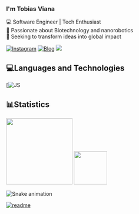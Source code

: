 
### I'm Tobias Viana
💻 Software Engineer | Tech Enthusiast  
🧬 Passionate about Biotechnology and nanorobotics   
🚀 Seeking to transform ideas into global impact

[![Instagram](https://img.shields.io/badge/Instagram-E4405F?style=for-the-badge&logo=instagram&logoColor=white)](https://instagram.com/tobiasviana._)
[![Blog](https://img.shields.io/badge/LinkedIn-0077B5?style=for-the-badge&logo=linkedin&logoColor=white)](https://www.linkedin.com/in/tobias-viana-a18a0133b/)
<a href="mailto:tobias.araujo@sou.inteli.edu.br"><img src="https://img.shields.io/badge/Gmail-D14836?style=for-the-badge&logo=gmail&logoColor=white"></a>

## 💻Languages ​​and Technologies
[![JS](https://img.shields.io/badge/JavaScript-F7DF1E?style=for-the-badge&logo=javascript&logoColor=black)

## 📊Statistics
<div>
<img height="180em" src=https://github-readme-stats.vercel.app/api?username=Tobias-Viana&theme=midnight-purple>

<img height="90em" src="https://github-readme-stats.vercel.app/api/top-langs/?username=Tobias-Viana&layout=compact&langs_count-16&theme=midnight-purple" target="_blank">
</div>

![Snake animation](https://github.com/Tobias-Viana/Tobias-Viana/blob/output/github-contribution-grid-snake.svg)


[![readme](https://github-readme-stats.vercel.app/api/pin/?username=Tobias-Viana&repo=Tobias-Viana&theme=react)](https://github.com/Tobias-Viana/Tobias-Viana)
